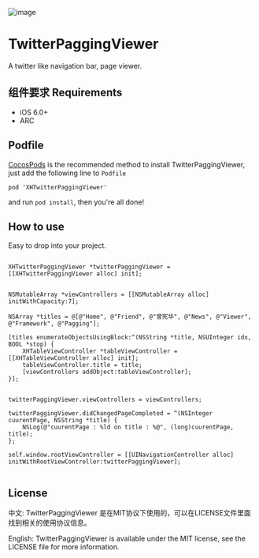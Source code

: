![image](https://github.com/xhzengAIB/LearnEnglish/raw/master/Screenshots/XHTwitterPaggingViewer.gif)

TwitterPaggingViewer
====================

A twitter like navigation bar, page viewer.


## 组件要求                                        Requirements

* iOS 6.0+ 
* ARC

## Podfile

[CocosPods](http://cocosPods.org) is the recommended method to install TwitterPaggingViewer, just add the following line to `Podfile`

```
pod 'XHTwitterPaggingViewer'
```

and run `pod install`, then you're all done!


## How to use
Easy to drop into your project.                                
```objc

XHTwitterPaggingViewer *twitterPaggingViewer = [[XHTwitterPaggingViewer alloc] init];
    
    
NSMutableArray *viewControllers = [[NSMutableArray alloc] initWithCapacity:7];
    
NSArray *titles = @[@"Home", @"Friend", @"曾宪华", @"News", @"Viewer", @"Framework", @"Pagging"];

[titles enumerateObjectsUsingBlock:^(NSString *title, NSUInteger idx, BOOL *stop) {
    XHTableViewController *tableViewController = [[XHTableViewController alloc] init];
    tableViewController.title = title;
    [viewControllers addObject:tableViewController];
}];
    
    
twitterPaggingViewer.viewControllers = viewControllers;

twitterPaggingViewer.didChangedPageCompleted = ^(NSInteger cuurentPage, NSString *title) {
    NSLog(@"cuurentPage : %ld on title : %@", (long)cuurentPage, title);
};
    
self.window.rootViewController = [[UINavigationController alloc] initWithRootViewController:twitterPaggingViewer];


```

## License

中文: TwitterPaggingViewer 是在MIT协议下使用的，可以在LICENSE文件里面找到相关的使用协议信息。

English: TwitterPaggingViewer is available under the MIT license, see the LICENSE file for more information.     

